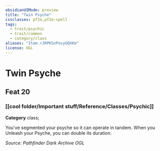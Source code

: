 ```yaml
---
obsidianUIMode: preview
title: "Twin Psyche"
cssclasses: pf2e,pf2e-spell
tags:
  - trait/psychic
  - trait/common
  - category/class
aliases: "Item.rJRPKSnPosyGQXKm"
license: OGL
---
```

# Twin Psyche
## Feat 20
### [[cool folder/Important stuff/Reference/Classes/Psychic]]

**Category** class; 




You've segmented your psyche so it can operate in tandem. When you Unleash your Psyche, you can double its duration.

*Source: Pathfinder Dark Archive*
*OGL*